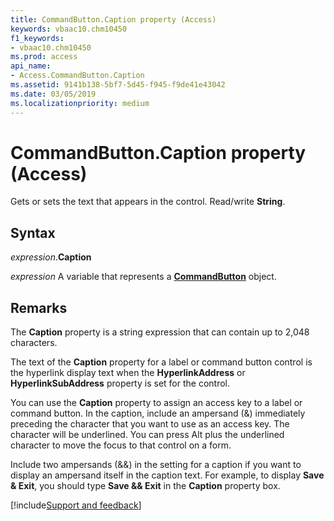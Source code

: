 ```yaml
---
title: CommandButton.Caption property (Access)
keywords: vbaac10.chm10450
f1_keywords:
- vbaac10.chm10450
ms.prod: access
api_name:
- Access.CommandButton.Caption
ms.assetid: 9141b138-5bf7-5d45-f945-f9de41e43042
ms.date: 03/05/2019
ms.localizationpriority: medium
---
```



# CommandButton.Caption property (Access)

Gets or sets the text that appears in the control. Read/write **String**.


## Syntax

_expression_.**Caption**

_expression_ A variable that represents a **[CommandButton](Access.CommandButton.md)** object.


## Remarks

The **Caption** property is a string expression that can contain up to 2,048 characters.

The text of the **Caption** property for a label or command button control is the hyperlink display text when the **HyperlinkAddress** or **HyperlinkSubAddress** property is set for the control.

You can use the **Caption** property to assign an access key to a label or command button. In the caption, include an ampersand (&) immediately preceding the character that you want to use as an access key. The character will be underlined. You can press Alt plus the underlined character to move the focus to that control on a form.

Include two ampersands (&&) in the setting for a caption if you want to display an ampersand itself in the caption text. For example, to display **Save & Exit**, you should type **Save && Exit** in the **Caption** property box.


[!include[Support and feedback](~/includes/feedback-boilerplate.md)]